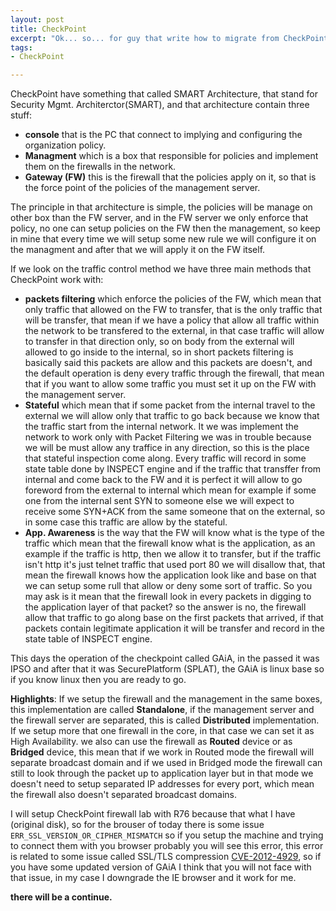 ```yaml
---
layout: post
title: CheckPoint
excerpt: "Ok... so... for guy that write how to migrate from CheckPoint to PaloAlto is difficult to write again about checkpoint, but I think that checkpoint have some good stuff that we can play with and to learn from this stuff, so this is why I write this article, first of all I want to memorize myself the knowledge I have learn for my CCSA certification and to share it with you guys."
tags:
- CheckPoint

---
```


CheckPoint have something that called SMART Architecture, that stand for Security Mgmt. Architerctor(SMART), and that architecture contain three stuff:
- **console** that is the PC that connect to implying and configuring the organization policy.
- **Managment** which is a box that responsible for policies and implement them on the firewalls in the network.
- **Gateway (FW)** this is the firewall that the policies apply on it, so that is the force point of the policies of the management server.

The principle in that architecture is simple, the policies will be manage on other box than the FW server, and in the FW server we only enforce that policy, no one can setup policies on the FW then the management, so keep in mine that every time we will setup some new rule we will configure it on the managment and after that we will apply it on the FW itself.

If we look on the traffic control method we have three main methods that CheckPoint work with:
- **packets filtering** which enforce the policies of the FW, which mean that only traffic that allowed on the FW to transfer, that is the only traffic that will be transfer, that mean if we have a policy that allow all traffic within the network to be transfered to the external, in that case traffic will allow to transfer in that direction only, so on body from the external will allowed to go inside to the internal, so in short packets filtering is basically said this packets are allow and this packets are doesn't, and the default operation is deny every traffic through the firewall, that mean that if you want to allow some traffic you must set it up on the FW with the management server.
- **Stateful** which mean that if some packet from the internal travel to the external we will allow only that traffic to go back because we know that the traffic start from the internal network. It we was implement the network to work only with Packet Filtering we was in trouble because we will be must allow any traffice in any direction, so this is the place that stateful inspection come along. Every traffic will record in some state table done by INSPECT engine and if the traffic that transffer from internal and come back to the FW and it is perfect it will allow to go foreword from the external to internal which mean for example if some one from the internal sent SYN to someone else we will expect to receive some SYN+ACK from the same someone that on the external, so in some case this traffic are allow by the stateful.
- **App. Awareness** is the way that the FW will know what is the type of the traffic which mean that the firewall know what is the application, as an example if the traffic is http, then we allow it to transfer, but if the traffic isn't http it's just telnet traffic that used port 80 we will disallow that, that mean the firewall knows how the application look like and base on that we can setup some rull that allow or deny some sort of traffic. So you may ask is it mean that the firewall look in every packets in digging to the application layer of that packet? so the  answer is no, the firewall allow that traffic to go along base on the first packets that arrived, if that packets contain legitimate application it will be transfer and record in the state table of INSPECT engine.

This days the operation of the checkpoint called GAiA, in the passed it was IPSO and after that it was SecurePlatform (SPLAT), the GAiA is linux base so if you know linux then you are ready to go.


**Highlights**:
If we setup the firewall and the management in the same boxes, this implementation are called **Standalone**, if the management server and the firewall server are separated, this is called **Distributed** implementation.
If we setup more that one firewall in the core, in that case we can set it as High Availability. we also can use the firewall as **Routed** device or as **Bridged** device, this mean that if we work in Routed mode the firewall will separate broadcast domain and if we used in Bridged mode the firewall can still to look through the packet up to application layer but in that mode we doesn't need to setup separated IP addresses for every port, which mean the firewall also doesn't separated broadcast domains.

I will setup CheckPoint firewall lab with R76 because that what I have (original disk), so for the brouser of today there is some issue  `ERR_SSL_VERSION_OR_CIPHER_MISMATCH` so if you setup the machine and trying to connect them with you browser probably you will see this error, this error is related to some issue called SSL/TLS compression [CVE-2012-4929](http://cve.mitre.org/cgi-bin/cvename.cgi?name=cve-CVE-2012-4929), so if you have some updated version of GAiA I think that you will not face with that issue, in my case I downgrade the IE browser and it work for me.

**there will be a continue.**
